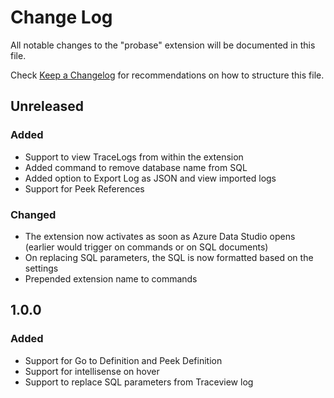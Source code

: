 # Change Log
All notable changes to the "probase" extension will be documented in this file.

Check [Keep a Changelog](http://keepachangelog.com/) for recommendations on how to structure this file.

## Unreleased
### Added 
- Support to view TraceLogs from within the extension
- Added command to remove database name from SQL
- Added option to Export Log as JSON and view imported logs
- Support for Peek References

### Changed
- The extension now activates as soon as Azure Data Studio opens (earlier would trigger on commands or on SQL documents)
- On replacing SQL parameters, the SQL is now formatted based on the settings
- Prepended extension name to commands

## 1.0.0
### Added
- Support for Go to Definition and Peek Definition
- Support for intellisense on hover
- Support to replace SQL parameters from Traceview log